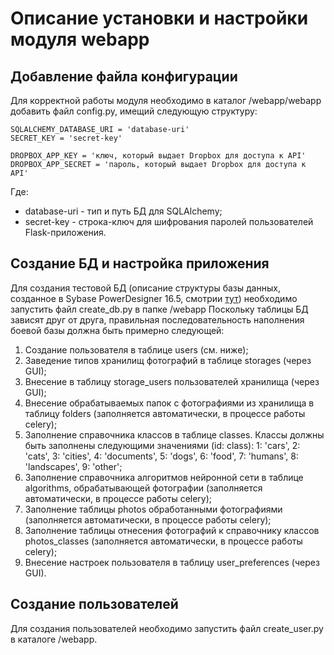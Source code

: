 # Описание установки и настройки модуля webapp
## Добавление файла конфигурации
Для корректной работы модуля необходимо в каталог /webapp/webapp добавить файл config.py, имещий следующую структуру:

    SQLALCHEMY_DATABASE_URI = 'database-uri'
    SECRET_KEY = 'secret-key'

    DROPBOX_APP_KEY = 'ключ, который выдает Dropbox для доступа к API'
    DROPBOX_APP_SECRET = 'пароль, который выдает Dropbox для доступа к API'

Где:
- database-uri - тип и путь БД для SQLAlchemy;
- secret-key - строка-ключ для шифрования паролей пользователей Flask-приложения.

## Создание БД и настройка приложения
Для создания тестовой БД (описание структуры базы данных, созданное в Sybase PowerDesigner 16.5, смотрии [тут](https://github.com/VarlamovGeorge/LP_PhotoAnalyzer/tree/master/docs/db_descr)) необходимо запустить файл create_db.py в папке /webapp
Поскольку таблицы БД зависят друг от друга, правильная последовательность наполнения боевой базы должна быть примерно следующей:
1. Создание пользователя в таблице users (см. ниже);
2. Заведение типов хранилищ фотографий в таблице storages (через GUI);
3. Внесение в таблицу storage_users пользователей хранилища (через GUI);
4. Внесение обрабатываемых папок с фотографиями из хранилища в таблицу folders (заполняется автоматически, в процессе работы celery);
5. Заполнение справочника классов в таблице classes. Классы должны быть заполнены следующими значениями (id: class):
1: 'cars', 2: 'cats', 3: 'cities', 4: 'documents', 5: 'dogs', 6: 'food', 7: 'humans', 8: 'landscapes', 9: 'other';
6. Заполнение справочника алгоритмов нейронной сети в таблице algorithms, обрабатывающей фотографии (заполняется автоматически, в процессе работы celery);
7. Заполнение таблицы photos обработанными фотографиями (заполняется автоматически, в процессе работы celery);
8. Заполнение таблицы отнесения фотографий к справочнику классов photos_classes (заполняется автоматически, в процессе работы celery);
9. Внесение настроек пользователя в таблицу user_preferences (через GUI).


## Создание пользователей
Для создания пользователей необходимо запустить файл create_user.py в каталоге /webapp.
